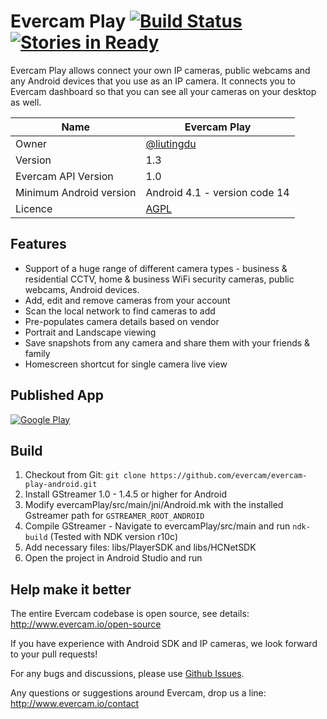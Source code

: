 # Evercam Play [![Build Status](https://travis-ci.org/evercam/evercam-play-android.svg?branch=master)](https://travis-ci.org/evercam/evercam-play-android) [![Stories in Ready](https://badge.waffle.io/evercam/evercam-play-android.png?label=ready&title=Ready)](https://waffle.io/evercam/evercam-play-android)

Evercam Play allows connect your own IP cameras, public webcams and any Android devices that you use as an IP camera. It connects you to Evercam dashboard so that you can see all your cameras on your desktop as well. 

| Name   | Evercam Play  |
| --- | --- |
| Owner   | [@liutingdu](https://github.com/liutingdu)   |
| Version  | 1.3 |
| Evercam API Version  | 1.0  |
| Minimum Android version | Android 4.1 - version code 14 | 
| Licence | [AGPL](https://tldrlegal.com/license/gnu-affero-general-public-license-v3-%28agpl-3.0%29) |

## Features

* Support of a huge range of different camera types - business & residential CCTV, home & business WiFi security cameras, public webcams, Android devices.
* Add, edit and remove cameras from your account
* Scan the local network to find cameras to add
* Pre-populates camera details based on vendor
* Portrait and Landscape viewing
* Save snapshots from any camera and share them with your friends & family 
* Homescreen shortcut for single camera live view

## Published App
[![Google Play](http://developer.android.com/images/brand/en_generic_rgb_wo_45.png)](https://play.google.com/store/apps/details?id=io.evercam.androidapp&hl=en)

## Build

1. Checkout from Git:
    ```git clone https://github.com/evercam/evercam-play-android.git```
2. Install GStreamer 1.0 - 1.4.5 or higher for Android
3. Modify evercamPlay/src/main/jni/Android.mk with the installed Gstreamer path for ```GSTREAMER_ROOT_ANDROID```
4. Compile GStreamer - Navigate to evercamPlay/src/main and run ```ndk-build``` (Tested with NDK version r10c)
5. Add necessary files: libs/PlayerSDK and libs/HCNetSDK
6. Open the project in Android Studio and run

## Help make it better

The entire Evercam codebase is open source, see details: http://www.evercam.io/open-source

If you have experience with Android SDK and IP cameras, we look forward to your pull requests!

For any bugs and discussions, please use [Github Issues](https://github.com/evercam/evercam-play-android/issues).

Any questions or suggestions around Evercam, drop us a line: http://www.evercam.io/contact






